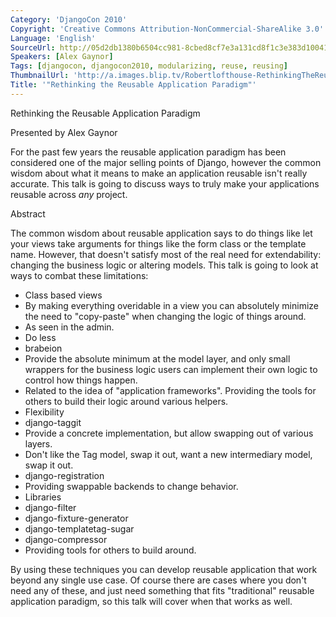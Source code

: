 ```yaml
---
Category: 'DjangoCon 2010'
Copyright: 'Creative Commons Attribution-NonCommercial-ShareAlike 3.0'
Language: 'English'
SourceUrl: http://05d2db1380b6504cc981-8cbed8cf7e3a131cd8f1c3e383d10041.r93.cf2.rackcdn.com/djangocon-2010/51_rethinking-the-reusable-application-paradigm.flv
Speakers: [Alex Gaynor]
Tags: [djangocon, djangocon2010, modularizing, reuse, reusing]
ThumbnailUrl: 'http://a.images.blip.tv/Robertlofthouse-RethinkingTheReusableApplicationParadigm774.png'
Title: '"Rethinking the Reusable Application Paradigm"'
---
```

Rethinking the Reusable Application Paradigm

Presented by Alex Gaynor

For the past few years the reusable application paradigm has been considered
one of the major selling points of Django, however the common wisdom about
what it means to make an application reusable isn't really accurate. This talk
is going to discuss ways to truly make your applications reusable across *any*
project.

Abstract

The common wisdom about reusable application says to do things like let your
views take arguments for things like the form class or the template name.
However, that doesn't satisfy most of the real need for extendability:
changing the business logic or altering models. This talk is going to look at
ways to combat these limitations:

  * Class based views 
  * By making everything overidable in a view you can absolutely minimize the need to "copy-paste" when changing the logic of things around. 
  * As seen in the admin. 
  * Do less 
  * brabeion 
  * Provide the absolute minimum at the model layer, and only small wrappers for the business logic users can implement their own logic to control how things happen. 
  * Related to the idea of "application frameworks". Providing the tools for others to build their logic around various helpers. 
  * Flexibility 
  * django-taggit 
  * Provide a concrete implementation, but allow swapping out of various layers. 
  * Don't like the Tag model, swap it out, want a new intermediary model, swap it out. 
  * django-registration 
  * Providing swappable backends to change behavior. 
  * Libraries 
  * django-filter 
  * django-fixture-generator 
  * django-templatetag-sugar 
  * django-compressor 
  * Providing tools for others to build around. 

By using these techniques you can develop reusable application that work
beyond any single use case. Of course there are cases where you don't need any
of these, and just need something that fits "traditional" reusable application
paradigm, so this talk will cover when that works as well.

